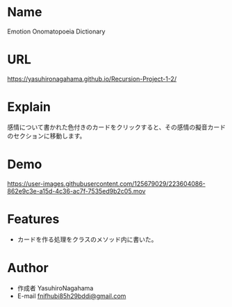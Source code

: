 # Name

Emotion Onomatopoeia Dictionary

# URL
https://yasuhironagahama.github.io/Recursion-Project-1-2/

# Explain

感情について書かれた色付きのカードをクリックすると、その感情の擬音カードのセクションに移動します。

# Demo

https://user-images.githubusercontent.com/125679029/223604086-862e9c3e-a15d-4c36-ac7f-7535ed9b2c05.mov

# Features

* カードを作る処理をクラスのメソッド内に書いた。

# Author

* 作成者 YasuhiroNagahama
* E-mail fnifhubi85h29bddi@gmail.com
